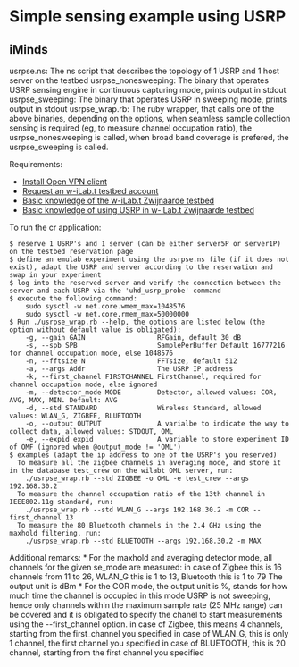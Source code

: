 Simple sensing example using USRP 
===================

iMinds
-----
usrpse.ns: The ns script that describes the topology of 1 USRP and 1 host server on the testbed
usrpse_nonesweeping: The binary that operates USRP sensing engine in continuous capturing mode, prints output in stdout
usrpse_sweeping: The binary that operates USRP in sweeping mode, prints output in stdout
usrpse_wrap.rb: The ruby wrapper, that calls one of the above binaries, depending on the options, when seamless sample collection sensing is required (eg, to measure channel occupation ratio), the usrpse_nonesweeping is called, when broad band coverage is prefered, the usrpse_sweeping is called. 

Requirements:

  * [Install Open VPN client](https://openvpn.net/index.php/open-source/downloads.html)
  * [Request an w-iLab.t testbed account](http://ilabt.iminds.be/gettingstarted)
  * [Basic knowledge of the w-iLab.t Zwijnaarde testbed](http://ilabt.iminds.be/node/93)
  * [Basic knowledge of using USRP in w-iLab.t Zwijnaarde testbed](http://doc.ilabt.iminds.be/ilabt-documentation/wilabfacility.html#using-the-usrp-devices)

To run the cr application:

    $ reserve 1 USRP's and 1 server (can be either server5P or server1P) on the testbed reservation page
    $ define an emulab experiment using the usrpse.ns file (if it does not exist), adapt the USRP and server according to the reservation and swap in your experiment
    $ log into the reserved server and verify the connection between the server and each USRP via the 'uhd_usrp_probe' command
    $ execute the following command:
        sudo sysctl -w net.core.wmem_max=1048576
        sudo sysctl -w net.core.rmem_max=50000000
    $ Run ./usrpse_wrap.rb --help, the options are listed below (the option without default value is obligated):
        -g, --gain GAIN                  RFGain, default 30 dB
        -s, --spb SPB                    SamplePerBuffer Default 16777216 for channel occupation mode, else 1048576 
        -n, --fftsize N                  FFTsize, default 512
        -a, --args Addr                  The USRP IP address
        -k, --first_channel FIRSTCHANNEL FirstChannel, required for channel occupation mode, else ignored
        -m, --detector_mode MODE         Detector, allowed values: COR, AVG, MAX, MIN. Default: AVG
        -d, --std STANDARD               Wireless Standard, allowed values: WLAN_G, ZIGBEE, BLUETOOTH
        -o, --output OUTPUT              A varialbe to indicate the way to collect data, allowed values: STDOUT, OML
        -e, --expid expid                A variable to store experiment ID of OMF (ignored when @output_mode != 'OML')
    $ examples (adapt the ip address to one of the USRP's you reserved)
      To measure all the zigbee channels in averaging mode, and store it in the database test_crew on the wilabt OML server, run:
        ./usrpse_wrap.rb --std ZIGBEE -o OML -e test_crew --args 192.168.30.2  
      To measure the channel occupation ratio of the 13th channel in IEEE802.11g standard, run:
        ./usrpse_wrap.rb --std WLAN_G --args 192.168.30.2 -m COR --first_channel 13
      To measure the 80 Bluetooth channels in the 2.4 GHz using the maxhold filtering, run:
        ./usrpse_wrap.rb --std BLUETOOTH --args 192.168.30.2 -m MAX
 
Additional remarks: 
    * For the maxhold and averaging detector mode, all channels for the given se_mode are measured:
        in case of Zigbee this is 16 channels from 11 to 26, WLAN_G this is 1 to 13, Bluetooth this is 1 to 79
        The output unit is dBm
    * For the COR mode, the output unit is %, stands for how much time the channel is occupied
        in this mode USRP is not sweeping, hence only channels within the maximum sample rate (25 MHz range) can be covered and it is obligated to specify the chanel to start measurements using the --first_channel option. 
        in case of Zigbee, this means 4 channels, starting from the first_channel you specified
        in case of WLAN_G, this is only 1 channel, the first channel you specified
        in case of BLUETOOTH, this is 20 channel, starting from the first channel you specified


